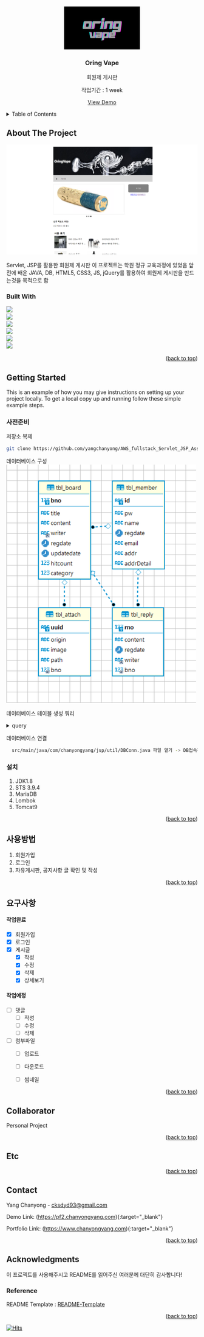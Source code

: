 <!-- Improved compatibility of back to top link: See: https://github.com/othneildrew/Best-README-Template/pull/73 -->
<a name="readme-top"></a>
<!--
*** Thanks for checking out the Best-README-Template. If you have a suggestion
*** that would make this better, please fork the repo and create a pull request
*** or simply open an issue with the tag "enhancement".
*** Don't forget to give the project a star!
*** Thanks again! Now go create something AMAZING! :D
-->



<!-- PROJECT SHIELDS -->
<!--
*** I'm using markdown "reference style" links for readability.
*** Reference links are enclosed in brackets [ ] instead of parentheses ( ).
*** See the bottom of this document for the declaration of the reference variables
*** for contributors-url, forks-url, etc. This is an optional, concise syntax you may use.
*** https://www.markdownguide.org/basic-syntax/#reference-style-links
-->

<!-- PROJECT LOGO -->
<br />
<div align="center">
  <a href="https://pf2.chanyongyang.com/" target="_blank">
    <img src="image/oring.png" alt="Logo" width="200">
  </a>

  <h3 align="center">Oring Vape</h3>

  <p align="center">
    회원제 게시판
    <br>
    <p>작업기간 : 1 week</p>
    <a href="https://pf2.chanyongyang.com/ target="_blank"">View Demo</a>
  </p>
</div>



<!-- TABLE OF CONTENTS -->
<details>
  <summary>Table of Contents</summary>
  <ol>
    <li>
      <a href="#about-the-project">About The Project</a>
      <ul>
        <li><a href="#built-with">Built With</a></li>
      </ul>
    </li>
    <li>
      <a href="#getting-started">Getting Started</a>
      <ul>
        <li><a href="#사전준비">사전준비</a></li>
        <li><a href="#설치">설치</a></li>
      </ul>
    </li>
    <li><a href="#사용방법">사용방법</a></li>
    <li><a href="#요구사항">요구사항</a></li>
    <li><a href="#Team">Team</a></li>
    <li><a href="#Etc">Etc..</a></li>
    <li><a href="#Contact">Contact</a></li>
    <li><a href="#Acknowledgments">Acknowledgments</a></li>
  </ol>
</details>



<!-- ABOUT THE PROJECT -->
## About The Project

<img src="image/1.png" >

Servlet, JSP를 활용한 회원제 게시판
이 프로젝트는 학원 정규 교육과정에 있었음
앞전에 배운 JAVA, DB, HTML5, CSS3, JS, jQuery를 활용하여 회원제 게시판을 만드는것을 목적으로 함

### Built With

 <img src="https://img.shields.io/badge/Java-white?style=flat&logo=java&logoColor=white"/><br>
 <img src="https://img.shields.io/badge/Servlet-blue?style=flat&logo=Servlet&logoColor=white"/><br>
 <img src="https://img.shields.io/badge/jsp-white?style=flat&logo=jsp&logoColor=white"/><br>
 <img src="https://img.shields.io/badge/javascript-F7DF1E?style=flat&logo=javascript&logoColor=black"/><br>
 <img src="https://img.shields.io/badge/jquery-0868AB?style=flat&logo=jquery&logoColor=white"/><br>
 <img src="https://img.shields.io/badge/mariaDB-lightgray?style=flat&logo=mariadb&logoColor=white"/><br>





<p align="right">(<a href="#readme-top">back to top</a>)</p>



<!-- GETTING STARTED -->
## Getting Started

This is an example of how you may give instructions on setting up your project locally.
To get a local copy up and running follow these simple example steps.

### 사전준비

 저장소 복제
   ```sh
   git clone https://github.com/yangchanyong/AWS_fullstack_Servlet_JSP_Assignment.git
   ```

  데이터베이스 구성 <br>
    <img src="image/ERD2.png" width="500" >

  데이터베이스 테이블 생성 쿼리
  
  <details>
    <summary>query</summary>  
    
    CREATE TABLE `tbl_member` (
      `id` varchar(750) NOT NULL,
      `pw` varchar(1000) NOT NULL,
      `name` varchar(1000) NOT NULL,
      `regdate` datetime DEFAULT current_timestamp(),
      `email` varchar(1000) DEFAULT NULL,
      `addr` varchar(1000) DEFAULT NULL,
      `addrDetail` varchar(1000) DEFAULT NULL,
      PRIMARY KEY (`id`)
    )
    CREATE TABLE `tbl_board` (
      `bno` bigint(20) NOT NULL AUTO_INCREMENT,
      `title` varchar(3000) DEFAULT NULL,
      `content` text DEFAULT NULL,
      `writer` varchar(750) DEFAULT NULL,
      `regdate` datetime DEFAULT current_timestamp(),
      `updatedate` datetime DEFAULT current_timestamp(),
      `hitcount` int(11) DEFAULT 0,
      `category` int(11) DEFAULT 1,
      PRIMARY KEY (`bno`),
      KEY `writer` (`writer`),
      CONSTRAINT `tbl_board_ibfk_1` FOREIGN KEY (`writer`) REFERENCES `tbl_member` (`id`)
    )
    CREATE TABLE `tbl_attach` (
      `uuid` varchar(500) NOT NULL,
      `origin` varchar(1000) DEFAULT NULL,
      `image` char(1) DEFAULT NULL,
      `path` varchar(300) DEFAULT NULL,
      `bno` bigint(20) DEFAULT NULL,
      PRIMARY KEY (`uuid`),
      KEY `bno` (`bno`),
      CONSTRAINT `tbl_attach_ibfk_1` FOREIGN KEY (`bno`) REFERENCES `tbl_board` (`bno`)
    )
    CREATE TABLE `tbl_reply` (
      `rno` bigint(20) NOT NULL AUTO_INCREMENT,
      `content` text DEFAULT NULL,
      `regdate` datetime DEFAULT current_timestamp(),
      `writer` varchar(750) DEFAULT NULL,
      `bno` bigint(20) DEFAULT NULL,
      PRIMARY KEY (`rno`),
      KEY `writer` (`writer`),
      KEY `bno` (`bno`),
      CONSTRAINT `tbl_reply_ibfk_1` FOREIGN KEY (`writer`) REFERENCES `tbl_member` (`id`),
      CONSTRAINT `tbl_reply_ibfk_2` FOREIGN KEY (`bno`) REFERENCES `tbl_board` (`bno`)
    )
    
  </details>
    
    
  데이터베이스 연결 <br>
  ```sh
    src/main/java/com/chanyongyang/jsp/util/DBConn.java 파일 열기 -> DB접속정보 입력
  ```

### 설치

1. JDK1.8
2. STS 3.9.4
3. MariaDB
4. Lombok
5. Tomcat9



<p align="right">(<a href="#readme-top">back to top</a>)</p>



<!-- USAGE EXAMPLES -->
## 사용방법
  1. 회원가입
  2. 로그인
  3. 자유게시판, 공지사항 글 확인 및 작성


<p align="right">(<a href="#readme-top">back to top</a>)</p>



<!-- ROADMAP -->
## 요구사항

#### 작업완료
- [x] 회원가입 
- [x] 로그인
- [x] 게시글
    - [x] 작성
    - [x] 수정
    - [x] 삭제
    - [x] 상세보기

 #### 작업예정
- [ ] 댓글
    - [ ] 작성
    - [ ] 수정
    - [ ] 삭제
- [ ] 첨부파일
    - [ ] 업로드
    - [ ] 다운로드
    - [ ] 썸네일
    



<p align="right">(<a href="#readme-top">back to top</a>)</p>



<!-- CONTRIBUTING -->
## Collaborator
 Personal Project

<p align="right">(<a href="#readme-top">back to top</a>)</p>



<!-- LICENSE -->
## Etc
  

<p align="right">(<a href="#readme-top">back to top</a>)</p>



<!-- CONTACT -->
## Contact

Yang Chanyong - cksdyd93@gmail.com

Demo Link: (https://pf2.chanyongyang.com){:target="_blank"}

Portfolio Link: (https://www.chanyongyang.com){:target="_blank"}

<p align="right">(<a href="#readme-top">back to top</a>)</p>



<!-- ACKNOWLEDGMENTS -->
## Acknowledgments

이 프로젝트를 사용해주시고 README를 읽어주신 여러분께 대단히 감사합니다!

### Reference
README Template : [README-Template](https://github.com/othneildrew/Best-README-Template)

<p align="right">(<a href="#readme-top">back to top</a>)</p>

[![Hits](https://hits.seeyoufarm.com/api/count/incr/badge.svg?url=https%3A%2F%2Fgithub.com%2Fyangchanyong%2FAWS_fullstack_Servlet_JSP_Assignment&count_bg=%23000000&title_bg=%23A4A2A2&icon=&icon_color=%23E7E7E7&title=hits&edge_flat=false)](https://hits.seeyoufarm.com)

